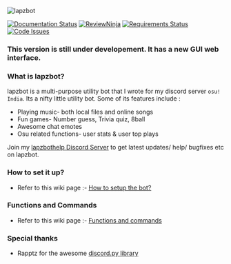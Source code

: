 ![lapzbot](http://i.imgur.com/txlWePx.png)

[![Documentation Status](https://readthedocs.org/projects/lapzbot/badge/?version=flaskdev)](http://lapzbot.readthedocs.org/en/flaskdev/?badge=flaskdev)
[![ReviewNinja](https://app.review.ninja/49250931/badge)](https://app.review.ninja/lapoozza/lapzbot)
[![Requirements Status](https://requires.io/github/lapoozza/lapzbot/requirements.svg?branch=master)](https://requires.io/github/lapoozza/lapzbot/requirements/?branch=master)
[![Code Issues](https://www.quantifiedcode.com/api/v1/project/27aa17781b5a40debf850b1c96fcd1a4/badge.svg)](https://www.quantifiedcode.com/app/project/27aa17781b5a40debf850b1c96fcd1a4)

### This version is still under developement. It has a new GUI web interface.

### What is lapzbot?
lapzbot is a multi-purpose utility bot that I wrote for my discord server `osu! India`. Its a nifty little utility bot. Some of its features include :
* Playing music- both local files and online songs
* Fun games- Number guess, Trivia quiz, 8ball
* Awesome chat emotes
* Osu related functions- user stats & user top plays

Join my [lapzbothelp Discord Server](https://discord.gg/0lzW6jSQESAO1HSU) to get latest updates/ help/ bugfixes etc on lapzbot.

### How to set it up?
* Refer to this wiki page :- [How to setup the bot?](https://github.com/lapoozza/lapzbot/wiki/How-to-setup-the-bot%3F)

### Functions and Commands
* Refer to this wiki page :- [Functions and commands](https://github.com/lapoozza/lapzbot/wiki/Functions-and-commands)

### Special thanks
* Rapptz for the awesome [discord.py library](https://github.com/Rapptz/discord.py)

